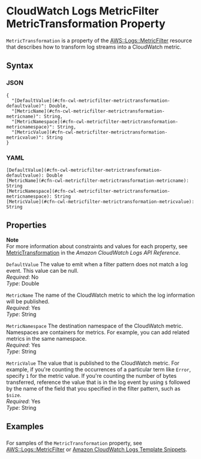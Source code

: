 # CloudWatch Logs MetricFilter MetricTransformation Property<a name="aws-properties-logs-metricfilter-metrictransformation"></a>

`MetricTransformation` is a property of the [AWS::Logs::MetricFilter](aws-resource-logs-metricfilter.md) resource that describes how to transform log streams into a CloudWatch metric\.

## Syntax<a name="w4ab1c21c14d387b5"></a>

### JSON<a name="aws-properties-logs-metricfilter-metrictransformation-syntax.json"></a>

```
{
  "[DefaultValue](#cfn-cwl-metricfilter-metrictransformation-defaultvalue)": Double,    
  "[MetricName](#cfn-cwl-metricfilter-metrictransformation-metricname)": String,
  "[MetricNamespace](#cfn-cwl-metricfilter-metrictransformation-metricnamespace)": String,
  "[MetricValue](#cfn-cwl-metricfilter-metrictransformation-metricvalue)": String
}
```

### YAML<a name="aws-properties-logs-metricfilter-metrictransformation-syntax.yaml"></a>

```
[DefaultValue](#cfn-cwl-metricfilter-metrictransformation-defaultvalue): Double
[MetricName](#cfn-cwl-metricfilter-metrictransformation-metricname): String
[MetricNamespace](#cfn-cwl-metricfilter-metrictransformation-metricnamespace): String
[MetricValue](#cfn-cwl-metricfilter-metrictransformation-metricvalue): String
```

## Properties<a name="w4ab1c21c14d387b7"></a>

**Note**  
For more information about constraints and values for each property, see [MetricTransformation](https://docs.aws.amazon.com/AmazonCloudWatchLogs/latest/APIReference/API_MetricTransformation.html) in the *Amazon CloudWatch Logs API Reference*\.

`DefaultValue`  <a name="cfn-cwl-metricfilter-metrictransformation-defaultvalue"></a>
The value to emit when a filter pattern does not match a log event\. This value can be null\.  
*Required*: No  
*Type*: Double

`MetricName`  <a name="cfn-cwl-metricfilter-metrictransformation-metricname"></a>
The name of the CloudWatch metric to which the log information will be published\.  
*Required*: Yes  
*Type*: String

`MetricNamespace`  <a name="cfn-cwl-metricfilter-metrictransformation-metricnamespace"></a>
The destination namespace of the CloudWatch metric\. Namespaces are containers for metrics\. For example, you can add related metrics in the same namespace\.  
*Required*: Yes  
*Type*: String

`MetricValue`  <a name="cfn-cwl-metricfilter-metrictransformation-metricvalue"></a>
The value that is published to the CloudWatch metric\. For example, if you're counting the occurrences of a particular term like `Error`, specify `1` for the metric value\. If you're counting the number of bytes transferred, reference the value that is in the log event by using `$` followed by the name of the field that you specified in the filter pattern, such as `$size`\.  
*Required*: Yes  
*Type*: String

## Examples<a name="w4ab1c21c14d387b9"></a>

### <a name="w4ab1c21c14d387b9b2"></a>

For samples of the `MetricTransformation` property, see [AWS::Logs::MetricFilter](aws-resource-logs-metricfilter.md) or [Amazon CloudWatch Logs Template Snippets](quickref-cloudwatchlogs.md)\.